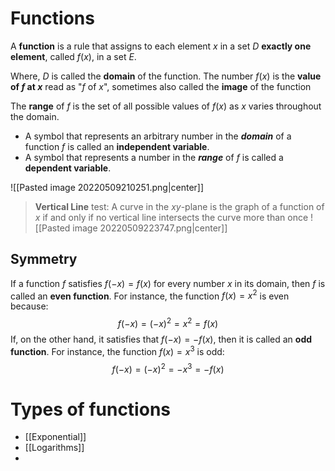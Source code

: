 # Functions
A **function** is a rule that assigns to each element $x$ in a set $D$ **exactly one element**, called $f(x)$, in a set $E$. 

Where, $D$ is called the **domain** of the function. The number $f(x)$ is the **value of $f$ at $x$** read as "$f$ of $x$", sometimes also called the **image** of the function

The **range** of $f$ is the set of all possible values of $f(x)$ as $x$ varies throughout the domain. 

* A symbol that represents an arbitrary number in the ***domain*** of a function $f$ is called an **independent variable**.
* A symbol that represents a number in the ***range*** of $f$ is called a **dependent variable**. 

![[Pasted image 20220509210251.png|center]] 


> **Vertical Line** test: A curve in the $xy$-plane is the graph of a function of $x$ if and only if no vertical line intersects the curve more than once
![[Pasted image 20220509223747.png|center]]

## Symmetry
If a function $f$ satisfies $f(-x)=f(x)$ for every number $x$ in its domain, then $f$ is called an **even function**. For instance, the function $f(x)=x^{2}$ is even because:
$$
f(-x)=(-x)^{2}=x^{2}=f(x)
$$
If, on the other hand, it satisfies that $f(-x)=-f(x)$, then it is called an **odd function**. For instance, the function $f(x)=x^{3}$ is odd:
$$
f(-x)=(-x)^{2}=-x^{3}=-f(x)
$$

# Types of functions

* [[Exponential]]
* [[Logarithms]]
* 